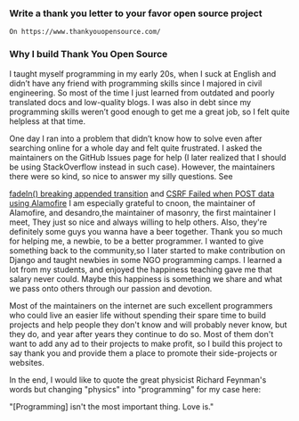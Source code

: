 ### Write a thank you letter to your favor open source project
    On https://www.thankyouopensource.com/

### Why I build Thank You Open Source
I taught myself programming in my early 20s, when I suck at English and didn’t have any friend with programming skills since I majored in civil engineering. So most of the time I just learned from outdated and poorly translated docs and low-quality blogs. I was also in debt since my programming skills weren’t good enough to get me a great job, so I felt quite helpless at that time.

One day I ran into a problem that didn’t know how to solve even after searching online for a whole day and felt quite frustrated. I asked the maintainers on the GitHub Issues page for help (I later realized that I should be using StackOverflow instead in such case). However, the maintainers there were so kind, so nice to answer my silly questions. See

[fadeIn() breaking appended transition](https://github.com/desandro/masonry/issues/824) and [CSRF Failed when POST data using Alamofire](https://github.com/Alamofire/Alamofire/issues/1118)
I am especially grateful to cnoon, the maintainer of Alamofire, and desandro,the maintainer of masonry, the first maintainer I meet, They just so nice and always willing to help others. Also, they're definitely some guys you wanna have a beer together. Thank you so much for helping me, a newbie, to be a better programmer. I wanted to give something back to the community,so I later started to make contribution on Django and taught newbies in some NGO programming camps. I learned a lot from my students, and enjoyed the happiness teaching gave me that salary never could. Maybe this happiness is something we share and what we pass onto others through our passion and devotion.

Most of the maintainers on the internet are such excellent programmers who could live an easier life without spending their spare time to build projects and help people they don't know and will probably never know, but they do, and year after years they continue to do so. Most of them don't want to add any ad to their projects to make profit, so I build this project to say thank you and provide them a place to promote their side-projects or websites.

In the end, I would like to quote the great physicist Richard Feynman's words but changing "physics" into "programming" for my case here:

"[Programming] isn't the most important thing. Love is."
